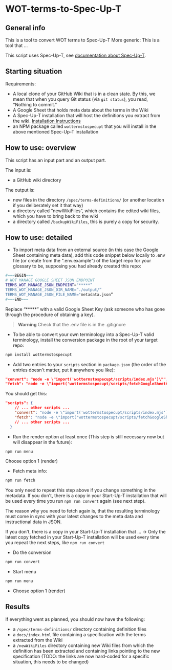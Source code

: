 # WOT-terms-to-Spec-Up-T

## General info

This is a tool to convert WOT terms to Spec-Up-T
More generic: This is a tool that ...

This script uses Spec-Up-T, see [documentation about Spec-Up-T](https://trustoverip.github.io/spec-up-t-website/).

## Starting situation

Requirements:

- A local clone of your GitHub Wiki that is in a clean state. By this, we mean that when you query Git status (via `git status`), you read, “Nothing to commit.”
- A Google Sheet that holds meta data about the terms in the Wiki
- A Spec-Up-T installation that will host the definitions you extract from the wiki. [Installation Instructions](https://trustoverip.github.io/spec-up-t-website/docs/general/installation)
- an NPM package called `wottermstospecupt` that you will install in the above mentioned Spec-Up-T installation

## How to use: overview

This script has an input part and an output part.

The input is:

- a GitHub wiki directory

The output is:

- new files in the directory `/spec/terms-definitions/` (or another location if you deliberately set it that way)
- a directory called “newWikiFiles”, which contains the edited wiki files, which you have to bring back to the wiki
- a directory called `/backupWikiFiles`, this is purely a copy for security.

## How to use: detailed

- To import meta data from an external source (in this case the Google Sheet containing meta data), add this code snippet below locally to .env file (or create from the ".env.example") of the target repo for your glossary to be, supposing you had already created this repo:

```bash
#===BEGIN===
# WOT MANAGE GOOGLE SHEET JSON ENDPOINT
TERMS_WOT_MANAGE_JSON_ENDPOINT="*****”
TERMS_WOT_MANAGE_JSON_DIR_NAME=”./output/”
TERMS_WOT_MANAGE_JSON_FILE_NAME="metadata.json”
#===END===
```

Replace “*****” with a valid Google Sheet Key (ask someone who has gone through the procedure of obtaining a key).

> **Warning**
> Check that the .env file is in the .gitignore

- To be able to convert your own terminology into a Spec-Up-T valid terminology, install the  conversion package in the root of your target repo:

```bash
npm install wottermstospecupt
```

- Add two entries to your `scripts` section in `package.json` (the order of the entries doesn't matter, put it anywhere you like):

```json
"convert": "node -e \"import('wottermstospecupt/scripts/index.mjs')\"",
"fetch": "node -e \"import('wottermstospecupt/scripts/fetchGoogleSheetContent.mjs')\""
```

You should get this:

```json
"scripts": {
    // ... other scripts ...
    "convert": "node -e \"import('wottermstospecupt/scripts/index.mjs')\"",
    "fetch": "node -e \"import('wottermstospecupt/scripts/fetchGoogleSheetContent.mjs')\"",
    // ... other scripts ...
  }
```

- Run the render option at least once (This step is still necessary now but will disappear in the future):
  
```bash
npm run menu
```

Choose option 1 (render)

- Fetch meta info:
  
```bash
npm run fetch
```

You only need to repeat this step above if you change something in the metadata. If you don't, there is a copy in your Start-Up-T installation that will be used every time you run `npm run convert` again (see next step).

The reason why you need to fetch again is, that the resulting terminology must come in sync with your latest changes to the meta data and instructional data in JSON.

If you don't, there is a copy in your Start-Up-T installation that ... -> Only the latest copy fetched in your Start-Up-T installation will be used every time you repeat the next steps, like `npm run convert`

- Do the conversion

```bash
npm run convert
```

- Start menu

```bash
npm run menu
```

- Choose option 1 (render)

## Results

If everything went as planned, you should now have the following:

- a `/spec/terms-definitions/` directory containing definition files
- a `docs/index.html` file containing a specification with the terms extracted from the Wiki
- a `/newWikiFiles` directory containing new Wiki files from which the definition has been extracted and containing links pointing to the new specification (TODO: the links are now hard-coded for a specific situation, this needs to be changed)


